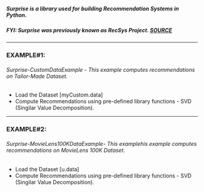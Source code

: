 ##### Surprise is a library used for building Recommendation Systems in Python.
##### FYI: **Surprise** was previously known as **RecSys Project**. [SOURCE](https://github.com/NicolasHug/RecSys)

<hr>

### EXAMPLE#1: 
###### Surprise-CustomDataExample - This example computes recommendations on Tailor-Made Dataset.
  * Load the Dataset [myCustom.data]
  * Compute Recommendations using pre-defined library functions - SVD (Singilar Value Decomposition).

<hr>

### EXAMPLE#2: 
###### Surprise-MovieLens100KDataExample- This examplehis example computes recommendations on MovieLens 100K Dataset.
  * Load the Dataset [u.data]
  * Compute Recommendations using pre-defined library functions - SVD (Singilar Value Decomposition).
